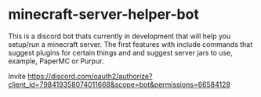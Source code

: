 # minecraft-server-helper-bot
This is a discord bot thats currently in development that will help you setup/run a minecraft server. The first features with include commands that suggest plugins for certain things and and suggest server jars to use, example, PaperMC or Purpur.

Invite
https://discord.com/oauth2/authorize?client_id=798419358074011668&scope=bot&permissions=66584128